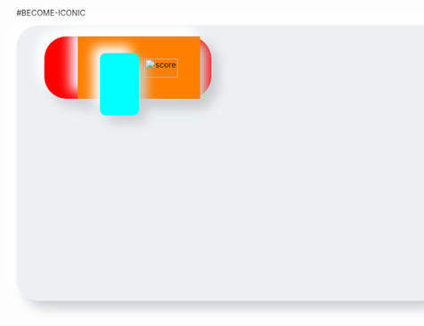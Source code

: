 #BECOME-ICONIC

<div style="display: inline-block; justify-content: center;">

<div style="width:700px; height: 400px; padding: 60px 35px 35px;
            border-radius: 40px; 
            background: #ecf0f3;
            box-shadow: 13px 13px 20px #cbced1,
            -13px -13px 20px #ffffff"
            title="showcard" alt="themachine" width="60" height="34">  
            
<div style="display: inline; margin: 0 5px;  
            width:4px; height: 7px; padding: 60px 35px 35px;
            border-radius: 40px; 
            position: relative;
            left: 10px;
            background: #FF0000;
            box-shadow: 13px 13px 20px #cbced1,
            -13px -13px 20px #ffffff"
            title="mark" alt="mark" width="60" height="34"> 
            
<div style="display: inline; margin: 0 5px;  
            width:6px; height: 6px; padding: 60px 35px 35px;
            border-radius: 0.5; 
            position: relative;
            left: 20px;
            background: #FF7F00;
            linear-gradient(360deg, white, orange);
            box-shadow: 13px 13px 20px #cbced1,
            -13px -13px 20px #ffffff"
            title="hold" alt="hold" width="60" height="34"> 
            
 <div style="display: inline; margin: 0 5px;  
            width:4px; height: 7px; padding: 60px 35px 35px;
            border-radius: 10px; 
            position: relative;
            top: 30px;
            background: #00FFFF;
            box-shadow: 13px 13px 20px #cbced1,
            -13px -13px 20px #ffffff"
            title="score" alt="score" width="60" height="34"> 

</div>

<img style="display: inline; margin: 0 5px; justify-content: center; text-align: center;" title="score" src="https://github.com/vincentlesang/vincentlesang.github.io/blob/master/logosubs.png" width="60" height="34"> 

</div> 



